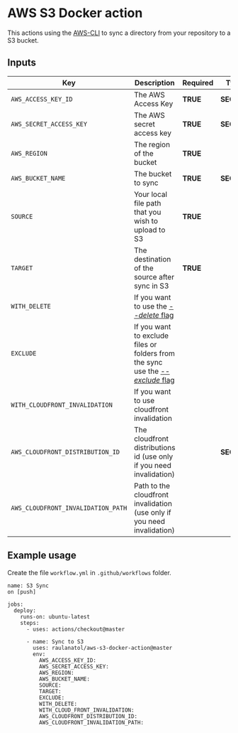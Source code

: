 # AWS S3 Docker action

This actions using the [AWS-CLI](https://docs.aws.amazon.com/cli/latest/userguide/cli-chap-welcome.html) to sync a directory from your repository to a S3 bucket.

## Inputs

| Key | Description | Required | Type |
| --- | ----------- | -------- | ---- |
| `AWS_ACCESS_KEY_ID` | The  AWS Access Key | **TRUE** | **SECRET** |
| `AWS_SECRET_ACCESS_KEY` | The AWS secret access key | **TRUE** | **SECRET** |
| `AWS_REGION` | The region of the bucket | **TRUE** | |
| `AWS_BUCKET_NAME` | The bucket to sync | **TRUE** | **SECRET** |
| `SOURCE` | Your local file path that you wish to upload to S3 | **TRUE** | |
| `TARGET` | The destination of the source after sync in S3 | **TRUE** | |
| `WITH_DELETE` | If you want to use the [*--delete* flag](https://docs.aws.amazon.com/cli/latest/reference/s3/sync.html#synopsis) | | | 
| `EXCLUDE` | If you want to exclude files or folders from the sync use the [*--exclude* flag](https://docs.aws.amazon.com/cli/latest/reference/s3/index.html#use-of-exclude-and-include-filters) | | |
| `WITH_CLOUDFRONT_INVALIDATION` | If you want to use cloudfront invalidation | | |
| `AWS_CLOUDFRONT_DISTRIBUTION_ID` | The cloudfront distributions id (use only if you need invalidation) | | **SECRET** |  
| `AWS_CLOUDFRONT_INVALIDATION_PATH` | Path to the cloudfront invalidation (use only if you need invalidation) | | |  

## Example usage

Create the file `workflow.yml` in `.github/workflows` folder. 

```
name: S3 Sync
on [push]

jobs:
  deploy:
    runs-on: ubuntu-latest
    steps:
      - uses: actions/checkout@master

      - name: Sync to S3
        uses: raulanatol/aws-s3-docker-action@master
        env:
          AWS_ACCESS_KEY_ID:
          AWS_SECRET_ACCESS_KEY:
          AWS_REGION: 
          AWS_BUCKET_NAME: 
          SOURCE: 
          TARGET:
          EXCLUDE:
          WITH_DELETE: 
          WITH_CLOUD_FRONT_INVALIDATION: 
          AWS_CLOUDFRONT_DISTRIBUTION_ID: 
          AWS_CLOUDFRONT_INVALIDATION_PATH:
```
